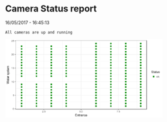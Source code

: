 Camera Status report
================
16/05/2017 - 16:45:13

    All cameras are up and running

![](camreport_files/figure-markdown_github/unnamed-chunk-2-1.png)
